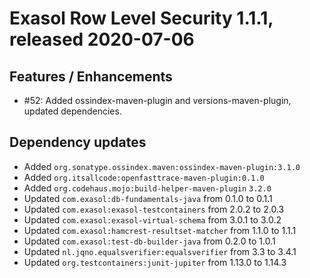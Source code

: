 # Exasol Row Level Security 1.1.1, released 2020-07-06

## Features / Enhancements
 
* #52: Added ossindex-maven-plugin and versions-maven-plugin, updated dependencies.
 
## Dependency updates
 
* Added `org.sonatype.ossindex.maven:ossindex-maven-plugin:3.1.0`
* Added `org.itsallcode:openfasttrace-maven-plugin:0.1.0`
* Added `org.codehaus.mojo:build-helper-maven-plugin` `3.2.0`
* Updated `com.exasol:db-fundamentals-java` from 0.1.0 to 0.1.1
* Updated `com.exasol:exasol-testcontainers` from 2.0.2 to 2.0.3
* Updated `com.exasol:exasol-virtual-schema` from 3.0.1 to 3.0.2
* Updated `com.exasol:hamcrest-resultset-matcher` from 1.1.0 to 1.1.1
* Updated `com.exasol:test-db-builder-java` from 0.2.0 to 1.0.1
* Updated `nl.jqno.equalsverifier:equalsverifier` from 3.3 to 3.4.1
* Updated `org.testcontainers:junit-jupiter` from 1.13.0 to 1.14.3